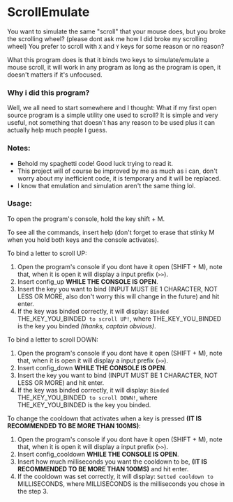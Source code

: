 # ScrollEmulate

You want to simulate the same "scroll" that your mouse does, but you broke the scrolling wheel? (please dont ask me how I did broke my scrolling wheel)
You prefer to scroll with ``X`` and ``Y`` keys for some reason or no reason?

What this program does is that it binds two keys to simulate/emulate a mouse scroll, it will work in any program as long as the program is open, it doesn't matters if it's unfocused.

### Why i did this program?
Well, we all need to start somewhere and I thought: What if my first open source program is a simple utility one used to scroll?
It is simple and very useful, not something that doesn't has any reason to be used plus it can actually help much people I guess.

### Notes:
- Behold my spaghetti code! Good luck trying to read it.
- This project will of course be improved by me as much as i can, don't worry about my inefficient code, it is temporary and it will be replaced.
- I know that emulation and simulation aren't the same thing lol.

### Usage:

To open the program's console, hold the key shift + M.

To see all the commands, insert help (don't forget to erase that stinky M when you hold both keys and the console activates).

To bind a letter to scroll UP:
1. Open the program's console if you dont have it open (SHIFT + M), note that, when it is open it will display a input prefix (``>>``).
2. Insert config_up __WHILE THE CONSOLE IS OPEN__.
3. Insert the key you want to bind (INPUT MUST BE 1 CHARACTER, NOT LESS OR MORE, also don't worry this will change in the future) and hit enter.
4. If the key was binded correctly, it will display: ``Binded ``THE_KEY_YOU_BINDED`` to scroll UP!``, where THE_KEY_YOU_BINDED is the key you binded *(thanks, captain obvious)*.

To bind a letter to scroll DOWN:
1. Open the program's console if you dont have it open (SHIFT + M), note that, when it is open it will display a input prefix (``>>``).
2. Insert config_down __WHILE THE CONSOLE IS OPEN__.
3. Insert the key you want to bind (INPUT MUST BE 1 CHARACTER, NOT LESS OR MORE) and hit enter.
4. If the key was binded correctly, it will display: ``Binded ``THE_KEY_YOU_BINDED`` to scroll DOWN!``, where THE_KEY_YOU_BINDED is the key you binded.

To change the cooldown that activates when a key is pressed **(IT IS RECOMMENDED TO BE MORE THAN 100MS)**:
1. Open the program's console if you dont have it open (SHIFT + M), note that, when it is open it will display a input prefix (``>>``).
2. Insert config_cooldown __WHILE THE CONSOLE IS OPEN__.
3. Insert how much milliseconds you want the cooldown to be, **(IT IS RECOMMENDED TO BE MORE THAN 100MS)**  and hit enter.
4. If the cooldown was set correctly, it will display: ``Setted cooldown to ``MILLISECONDS, where MILLISECONDS is the milliseconds you chose in the step 3.

